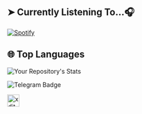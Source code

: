## ➤ Currently Listening To...🎧

[![Spotify](https://spotify-readme-3s61yj059-xditya.vercel.app/api/spotify)](https://open.spotify.com/user/5goco7v2ndzwifzuvqv4x93qy)

## 🌐 **Top Languages**

![Your Repository's Stats](https://github-readme-stats.vercel.app/api/top-langs/?username=Mikeykun123&theme=blue-green)

![Telegram Badge](https://img.shields.io/badge/-OwO-1ca0f1?style=flat-square&logo=telegram&logoColor=Black&link=https://t.me/Anime_wars)

<a href="https://Instagram.com/Anime" class="padded"><img align="left" alt="xditya" width="28px" src="./res/instagram.png" /></a> 
